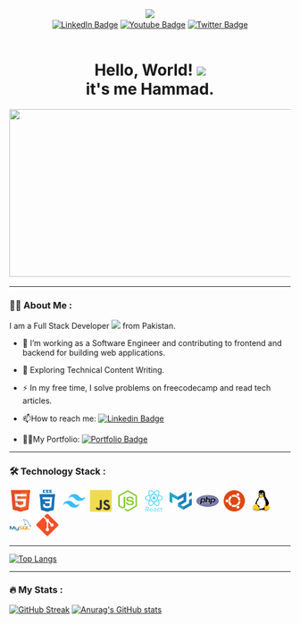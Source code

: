 <div id="header" align="center">
  <img src="https://media.giphy.com/media/RbDKaczqWovIugyJmW/giphy.gif" width="100"/>
<div id="badges">
  <a href="https://www.linkedin.com/in/hammad-ul-haq-021a7925a/"><img src="https://img.shields.io/badge/LinkedIn-blue?style=for-the-badge&logo=linkedin&logoColor=white" alt="LinkedIn Badge"/></a>
  <a href="mailto:hammadamir966@gmail.com"><img src="https://img.shields.io/badge/Gmail-red?style=for-the-badge&logo=gmail&logoColor=white" alt="Youtube Badge"/></a>
  <a href="https://www.instagram.com/_hammad_ul_haq_/"><img src="https://img.shields.io/badge/Instagram-orange?style=for-the-badge&logo=instagram&logoColor=white" alt="Twitter Badge"/></a>
</div>
<img src="https://komarev.com/ghpvc/?username=your-github-username&style=flat-square&color=blue" alt=""/>
<h1>
  Hello, World!
  <img src="https://media.giphy.com/media/hvRJCLFzcasrR4ia7z/giphy.gif" width="30px"/>
  <br>
  it's me Hammad.
  
</h1>
</div>
<div align="center">
  <img src="https://media.giphy.com/media/dWesBcTLavkZuG35MI/giphy.gif" width="800" height="300"/>
</div>

---

### :man_technologist: About Me :
I am a Full Stack Developer <img src="https://media.giphy.com/media/WUlplcMpOCEmTGBtBW/giphy.gif" width="30"> from Pakistan.
- :telescope: I’m working as a Software Engineer and contributing to frontend and backend for building web applications.

- :seedling: Exploring Technical Content Writing.

- :zap: In my free time, I solve problems on freecodecamp and read tech articles.

- :mailbox:How to reach me: [![Linkedin Badge](https://img.shields.io/badge/-Hammad-blue?style=flat&logo=Linkedin&logoColor=white)](https://www.linkedin.com/in/hammad-ul-haq-021a7925a/)

- :man_technologist:My Portfolio: [![Portfolio Badge](https://img.shields.io/badge/-Portfolio-gray?style=flat&logo=Telegram&logoColor=white)](https://madi.42web.io/)

---

### :hammer_and_wrench: Technology Stack :

<div>
  <img src="https://github.com/devicons/devicon/blob/master/icons/html5/html5-original.svg" title="HTML5" alt="HTML" width="40" height="40"/>&nbsp;
  <img src="https://github.com/devicons/devicon/blob/master/icons/css3/css3-plain-wordmark.svg"  title="CSS3" alt="CSS" width="40" height="40"/>&nbsp;
  <img src="https://github.com/devicons/devicon/blob/master/icons/tailwindcss/tailwindcss-plain.svg" title="AWS" alt="AWS" width="40" height="40"/>&nbsp;
  <img src="https://github.com/devicons/devicon/blob/master/icons/javascript/javascript-original.svg" title="JavaScript" alt="JavaScript" width="40" height="40"/>&nbsp;
  <img src="https://github.com/devicons/devicon/blob/master/icons/nodejs/nodejs-original.svg" title="Node" alt="Node" width="40" height="40"/>&nbsp;
  <img src="https://github.com/devicons/devicon/blob/master/icons/react/react-original-wordmark.svg" title="React" alt="React" width="40" height="40"/>&nbsp;
  <img src="https://github.com/devicons/devicon/blob/master/icons/materialui/materialui-original.svg" title="Material UI" alt="Material UI" width="40" height="40"/>&nbsp;
  <img src="https://github.com/devicons/devicon/blob/master/icons/php/php-original.svg" title="Firebase" alt="Firebase" width="40" height="40"/>&nbsp;
  <img src="https://github.com/devicons/devicon/blob/master/icons/ubuntu/ubuntu-plain.svg" title="Gatsby"  alt="Gatsby" width="40" height="40"/>&nbsp;
  <img src="https://github.com/devicons/devicon/blob/master/icons/linux/linux-original.svg" title="AWS" alt="AWS" width="40" height="40"/>&nbsp;
  <img src="https://github.com/devicons/devicon/blob/master/icons/mysql/mysql-original-wordmark.svg" title="MySQL"  alt="MySQL" width="40" height="40"/>&nbsp;
  <img src="https://github.com/devicons/devicon/blob/master/icons/git/git-original.svg" title="Git" **alt="Git" width="40" height="40"/>
</div>

---
[![Top Langs](https://github-readme-stats.vercel.app/api/top-langs/?username=Hammadulhaq123&layout=compact&theme=vision-friendly-dark)](https://github.com/anuraghazra/github-readme-stats)

---

### :fire: My Stats :
[![GitHub Streak](https://github-readme-streak-stats.herokuapp.com?user=Hammadulhaq123&theme=dark&hide_border=true&border_radius=15&dates=00000000)](https://git.io/streak-stats)
[![Anurag's GitHub stats](https://github-readme-stats.vercel.app/api?username=Hammadulhaq123&theme=dark&hide_border=true)](https://github.com/Hammadulhaq123/github-readme-stats)
